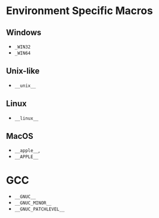 # Environment Specific Macros

## Windows

- `_WIN32`
- `_WIN64`

## Unix-like

- `__unix__`

## Linux

- `__linux__`

## MacOS

- `__apple__`,
- `__APPLE__`

# GCC

- `__GNUC__`
- `__GNUC_MINOR__`
- `__GNUC_PATCHLEVEL__`
